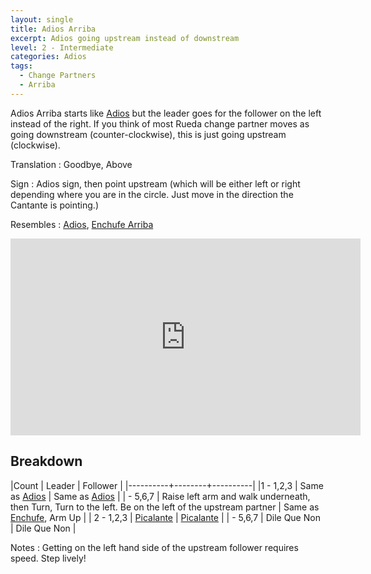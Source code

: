 ```yaml
---
layout: single
title: Adios Arriba
excerpt: Adios going upstream instead of downstream
level: 2 - Intermediate
categories: Adios
tags: 
  - Change Partners
  - Arriba
---
```


Adios Arriba starts like [Adios](/adios/adios) but the leader goes for the follower
on the left instead of the right.  If you think of most Rueda change partner moves as going
downstream (counter-clockwise), this is just going upstream (clockwise).  

Translation
: Goodbye, Above

Sign
: Adios sign, then point upstream (which will be either left or right depending where you
are in the circle.  Just move in the direction the Cantante is pointing.)

Resembles
: [Adios](/adios/adios), [Enchufe Arriba](/enchufe/enchufe-arriba)

<iframe width="560" height="315"  src="https://www.youtube-nocookie.com/embed/zFe6w9wFmcI?rel=0" frameborder="0" allowfullscreen></iframe>


## Breakdown

|Count     | Leader | Follower |
|----------+--------+----------|
|1 - 1,2,3 | Same as [Adios](/adios/adios) | Same as [Adios](/adios/adios) |
| - 5,6,7 | Raise left arm and walk underneath, then Turn, Turn to the left.  Be on the left of the upstream partner | Same as [Enchufe](/enchufe/enchufe), Arm Up |
| 2 - 1,2,3 | [Picalante](/basics/dame) | [Picalante](/basics/dame) |
| - 5,6,7 | Dile Que Non | Dile Que Non |

Notes
: Getting on the left hand side of the upstream follower requires speed.  Step lively!  